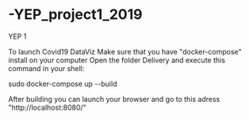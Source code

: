 # -YEP_project1_2019
YEP 1

To launch Covid19 DataViz
Make sure that you have "docker-compose" install on your computer
Open the folder Delivery and execute this command in your shell:

sudo docker-compose up --build

After building you can launch your browser and go to this adress "http://localhost:8080/"